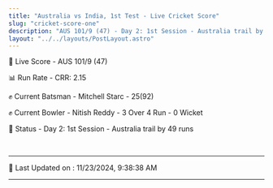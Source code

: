 ```yaml
---
title: "Australia vs India, 1st Test - Live Cricket Score"
slug: "cricket-score-one"
description: "AUS 101/9 (47) - Day 2: 1st Session - Australia trail by 49 runs."
layout: "../../layouts/PostLayout.astro"
---
```


🔴 Live Score - AUS 101/9 (47)  

📊 Run Rate - CRR: 2.15  

✊ Current Batsman - Mitchell Starc - 25(92)  

✊ Current Bowler - Nitish Reddy - 3 Over 4 Run - 0 Wicket  

📑 Status - Day 2: 1st Session - Australia trail by 49 runs

<br />

***

📝 Last Updated on : 11/23/2024, 9:38:38 AM

***

